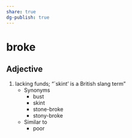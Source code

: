 ```yaml
---
share: true
dg-publish: true
---
```

# broke


## Adjective

1. lacking funds; “`skint’ is a British slang term”
	- Synonyms
		- bust
		- skint
		- stone-broke
		- stony-broke
	- Similar to
		- poor

